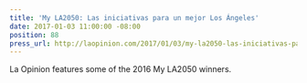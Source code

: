 ```yaml
---
title: 'My LA2050: Las iniciativas para un mejor Los Ángeles'
date: 2017-01-03 11:00:00 -08:00
position: 88
press_url: http://laopinion.com/2017/01/03/my-la2050-las-iniciativas-para-un-mejor-los-angeles/
---
```


La Opinion features some of the 2016 My LA2050 winners.
